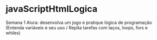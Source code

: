 # javaScriptHtmlLogica
Semana 1 Alura: desenvolva um jogo e pratique lógica de programação (Entenda variáveis e seu uso / Repita tarefas com laços, loops, fors e whiles)
